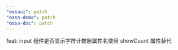 ```yaml
---
"ossaui": patch
"ossa-demo": patch
"ossa-doc": patch
---
```


feat: input 组件是否显示字符计数器属性名使用 showCount 属性替代
